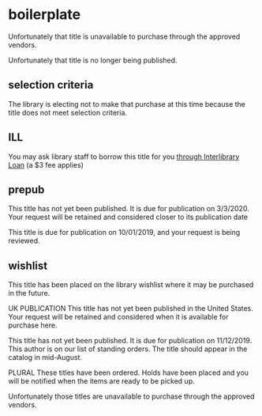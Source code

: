 # boilerplate

Unfortunately that title is unavailable to purchase through the approved vendors.

Unfortunately that title is no longer being published.

## selection criteria

The library is electing not to make that purchase at this time because the title does not meet selection criteria.

## ILL

You may ask library staff to borrow this title for you [through Interlibrary Loan](http://jmrl.org/ill.php) (a \$3 fee applies)

## prepub

This title has not yet been published. It is due for publication on 3/3/2020. Your request will be retained and considered closer to its publication date

This title is due for publication on 10/01/2019, and your request is being reviewed.

## wishlist

This title has been placed on the library wishlist where it may be purchased in the future.

UK PUBLICATION
This title has not yet been published in the United States. Your request will be retained and considered when it is available for purchase here.

This title has not yet been published. It is due for publication on 11/12/2019. This author is on our list of standing orders. The title should appear in the catalog in mid-August.

PLURAL
These titles have been ordered. Holds have been placed and you will be notified when the items are ready to be picked up.

Unfortunately those titles are unavailable to purchase through the approved vendors.
